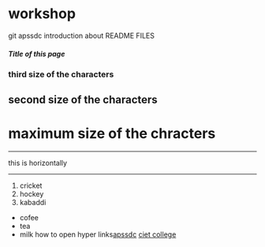 # workshop
git apssdc
introduction about README FILES
##### Title of this page
### third size of the characters
## second size of the characters
# maximum size of the chracters
***
this is horizontally
***
1. cricket
2. hockey
3. kabaddi

- cofee
- tea
- milk
how to open hyper links[apssdc](https://www.apssdc.in)
[ciet college](http://www.chalapathiengg.ac.in/)

